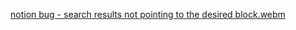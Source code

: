 [notion bug - search results not pointing to the desired block.webm](https://user-images.githubusercontent.com/62230055/187031136-b122fb22-f6c7-4e30-bea2-9ced709bbe34.webm)
